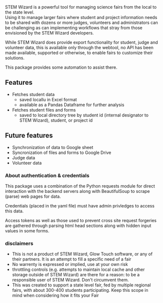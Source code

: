 STEM Wizard is a powerful tool for managing science fairs from the local to the state level.  
Using it to manage larger fairs where student and project information needs to be shared with dozens or
more judges, volunteers and administrators can be challenging as can implementing workflows that stray
from those envisioned by the STEM Wizard developers.

While STEM Wizard does provide export functionality for student, judge and volunteer data, this is 
available only through the webtool, no API has been made available, supported or otherwise, to enable
fairs to customize their solutions.

This package provides some automation to assist there.


## Features
- Fetches student data
  - saved locallu in Excel format
  - available as a Pandas Dataframe for further analysis
- Fetches student files and forms  
  - saved to local directory tree by student id (internal designator to STEM Wizard), student, or project id

## Future features
- Synchronization of data to Google sheet
- Syncronization of files and forms to Google Drive 
- Judge data
- Volunteer data

### About authentication & credentials
This package uses a combination of the Python requests module for direct interaction with the backend servers
along with BeautifulSoup to scrape (parse) web pages for data.  

Credentials (placed in the yaml file) must have admin privledges to access this data.

Access tokens as well as those used to prevent cross site request forgeries are gathered through parsing 
html head sections along with hidden input values in some forms. 


### disclaimers
- This is not a product of STEM Wizard, Glow Touch software, or any of their partners.  It is an attempt
  to fill a specific need of a fair
- No warrenty is expressed or implied, use at your own risk
- throttling controls (e.g. attempts to maintain local cache and other storage 
  outside of STEM Wizard) are there for a reason: to be a responsible user of STEM Wizard.
  Don't circumvent them.
- This was created to support a state level fair, fed by multiple regional fairs, with about 300-400 students
  participating.  Keep this scope in mind when considering how it fits your Fair

